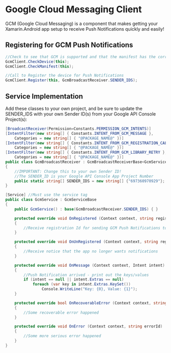 Google Cloud Messaging Client
=============================

GCM (Google Cloud Messaging) is a component that makes getting your Xamarin.Android app setup to receive Push Notifications quickly and easily!


Registering for GCM Push Notifications
--------------------------------------

```csharp
//Check to see that GCM is supported and that the manifest has the correct information
GcmClient.CheckDevice(this);
GcmClient.CheckManifest(this);

//Call to Register the device for Push Notifications
GcmClient.Register(this, GcmBroadcastReceiver.SENDER_IDS);
```

Service Implementation
----------------------
Add these classes to your own project, and be sure to update the SENDER_IDS with your own Sender ID(s) from your Google API Console Project(s):

```csharp
[BroadcastReceiver(Permission=Constants.PERMISSION_GCM_INTENTS)]
[IntentFilter(new string[] { Constants.INTENT_FROM_GCM_MESSAGE }, 
	Categories = new string[] { "@PACKAGE_NAME@" })]
[IntentFilter(new string[] { Constants.INTENT_FROM_GCM_REGISTRATION_CALLBACK }, 
	Categories = new string[] { "@PACKAGE_NAME@" })]
[IntentFilter(new string[] { Constants.INTENT_FROM_GCM_LIBRARY_RETRY }, 
	Categories = new string[] { "@PACKAGE_NAME@" })]
public class GcmBroadcastReceiver : GcmBroadcastReceiverBase<GcmService>
{
	//IMPORTANT: Change this to your own Sender ID!
	//The SENDER_ID is your Google API Console App Project Number
	public static string[] SENDER_IDS = new string[] {"697360970929"};
}

[Service] //Must use the service tag
public class GcmService : GcmServiceBase
{
	public GcmService() : base(GcmBroadcastReceiver.SENDER_IDS) { }

	protected override void OnRegistered (Context context, string registrationId)
	{
		//Receive registration Id for sending GCM Push Notifications to
	}

	protected override void OnUnRegistered (Context context, string registrationId)
	{
		//Receive notice that the app no longer wants notifications
	}

	protected override void OnMessage (Context context, Intent intent)
	{
		//Push Notification arrived - print out the keys/values
		if (intent == null || intent.Extras == null)
			foreach (var key in intent.Extras.KeySet())
				Console.WriteLine("Key: {0}, Value: {1}");
	}

	protected override bool OnRecoverableError (Context context, string errorId)
	{
		//Some recoverable error happened
	}

	protected override void OnError (Context context, string errorId)
	{
		//Some more serious error happened
	}
}
```